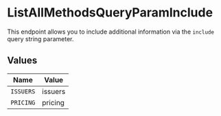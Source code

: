 # ListAllMethodsQueryParamInclude

This endpoint allows you to include additional information via the
`include` query string parameter.


## Values

| Name      | Value     |
| --------- | --------- |
| `ISSUERS` | issuers   |
| `PRICING` | pricing   |